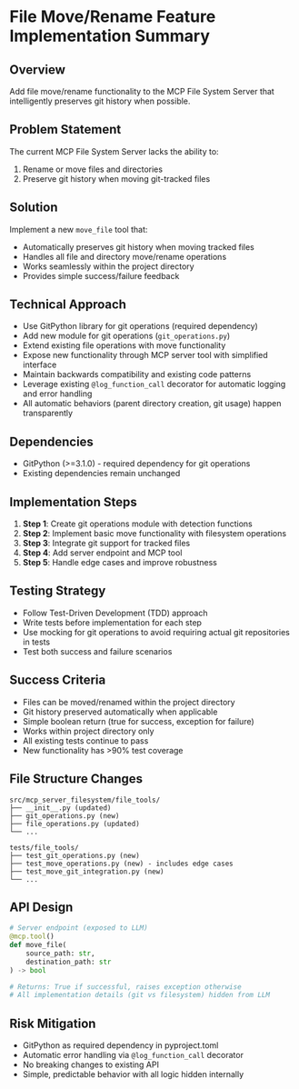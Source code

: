 # File Move/Rename Feature Implementation Summary

## Overview
Add file move/rename functionality to the MCP File System Server that intelligently preserves git history when possible.

## Problem Statement
The current MCP File System Server lacks the ability to:
1. Rename or move files and directories
2. Preserve git history when moving git-tracked files

## Solution
Implement a new `move_file` tool that:
- Automatically preserves git history when moving tracked files
- Handles all file and directory move/rename operations
- Works seamlessly within the project directory
- Provides simple success/failure feedback

## Technical Approach
- Use GitPython library for git operations (required dependency)
- Add new module for git operations (`git_operations.py`)
- Extend existing file operations with move functionality
- Expose new functionality through MCP server tool with simplified interface
- Maintain backwards compatibility and existing code patterns
- Leverage existing `@log_function_call` decorator for automatic logging and error handling
- All automatic behaviors (parent directory creation, git usage) happen transparently

## Dependencies
- GitPython (>=3.1.0) - required dependency for git operations
- Existing dependencies remain unchanged

## Implementation Steps
1. **Step 1**: Create git operations module with detection functions
2. **Step 2**: Implement basic move functionality with filesystem operations
3. **Step 3**: Integrate git support for tracked files
4. **Step 4**: Add server endpoint and MCP tool
5. **Step 5**: Handle edge cases and improve robustness

## Testing Strategy
- Follow Test-Driven Development (TDD) approach
- Write tests before implementation for each step
- Use mocking for git operations to avoid requiring actual git repositories in tests
- Test both success and failure scenarios

## Success Criteria
- Files can be moved/renamed within the project directory
- Git history preserved automatically when applicable
- Simple boolean return (true for success, exception for failure)
- Works within project directory only
- All existing tests continue to pass
- New functionality has >90% test coverage

## File Structure Changes
```
src/mcp_server_filesystem/file_tools/
├── __init__.py (updated)
├── git_operations.py (new)
├── file_operations.py (updated)
└── ...

tests/file_tools/
├── test_git_operations.py (new)
├── test_move_operations.py (new) - includes edge cases
├── test_move_git_integration.py (new)
└── ...
```

## API Design
```python
# Server endpoint (exposed to LLM)
@mcp.tool()
def move_file(
    source_path: str,
    destination_path: str
) -> bool

# Returns: True if successful, raises exception otherwise
# All implementation details (git vs filesystem) hidden from LLM
```

## Risk Mitigation
- GitPython as required dependency in pyproject.toml
- Automatic error handling via `@log_function_call` decorator
- No breaking changes to existing API
- Simple, predictable behavior with all logic hidden internally
